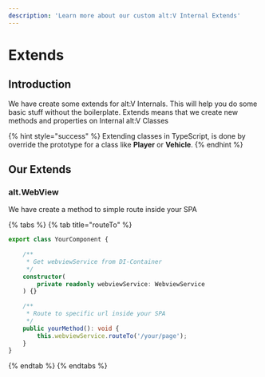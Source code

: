 ```yaml
---
description: 'Learn more about our custom alt:V Internal Extends'
---
```


# Extends

## Introduction

We have create some extends for alt:V Internals. This will help you do some basic stuff without the boilerplate. Extends means that we create new methods and properties on Internal alt:V Classes

{% hint style="success" %}
Extending classes in TypeScript, is done by override the prototype for a class like **Player** or **Vehicle**.
{% endhint %}

## Our Extends

### alt.WebView

We have create a method to simple route inside your SPA

{% tabs %}
{% tab title="routeTo" %}
```typescript
export class YourComponent {
    
    /**
     * Get webviewService from DI-Container
     */
    constructor(
        private readonly webviewService: WebviewService
    ) {}
    
    /**
     * Route to specific url inside your SPA
     */
    public yourMethod(): void {
        this.webviewService.routeTo('/your/page');
    }
}
```
{% endtab %}
{% endtabs %}

